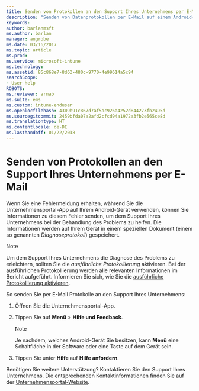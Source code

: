```yaml
---
title: Senden von Protokollen an den Support Ihres Unternehmens per E-Mail | Microsoft-Dokumentation
description: "Senden von Datenprotokollen per E-Mail auf einem Android-Gerät"
keywords: 
author: barlanmsft
ms.author: barlan
manager: angrobe
ms.date: 03/16/2017
ms.topic: article
ms.prod: 
ms.service: microsoft-intune
ms.technology: 
ms.assetid: 85c868e7-8d63-480c-9770-4e99614a5c94
searchScope:
- User help
ROBOTS: 
ms.reviewer: arnab
ms.suite: ems
ms.custom: intune-enduser
ms.openlocfilehash: 4309b91c867d7af5ac926a4252d844273fb2495d
ms.sourcegitcommit: 2459bfda07a2afd2cfcd94a1972a3fb2e565ce8d
ms.translationtype: HT
ms.contentlocale: de-DE
ms.lasthandoff: 01/22/2018
---
```

# <a name="send-logs-to-your-company-support-using-email"></a>Senden von Protokollen an den Support Ihres Unternehmens per E-Mail

Wenn Sie eine Fehlermeldung erhalten, während Sie die Unternehmensportal-App auf Ihrem Android-Gerät verwenden, können Sie Informationen zu diesem Fehler senden, um dem Support Ihres Unternehmens bei der Behandlung des Problems zu helfen. Die Informationen werden auf Ihrem Gerät in einem speziellen Dokument (einem so genannten _Diagnoseprotokoll_) gespeichert.

> [!Note]
> Um dem Support Ihres Unternehmens die Diagnose des Problems zu erleichtern, sollten Sie die _ausführliche Protokollierung_ aktivieren. Bei der ausführlichen Protokollierung werden alle relevanten Informationen im Bericht aufgeführt. Informieren Sie sich, wie Sie die [ausführliche Protokollierung aktivieren](use-verbose-logging-to-help-your-it-administrator-fix-device-issues-android.md).

So senden Sie per E-Mail Protokolle an den Support Ihres Unternehmens:

1.  Öffnen Sie die Unternehmensportal-App.

2.  Tippen Sie auf **Menü** >  **Hilfe und Feedback**.

    > [!NOTE]
    > Je nachdem, welches Android-Gerät Sie besitzen, kann **Menü** eine Schaltfläche in der Software oder eine Taste auf dem Gerät sein.

3.  Tippen Sie unter **Hilfe** auf **Hilfe anfordern**.

Benötigen Sie weitere Unterstützung? Kontaktieren Sie den Support Ihres Unternehmens. Die entsprechenden Kontaktinformationen finden Sie auf der [Unternehmensportal-Website](https://portal.manage.microsoft.com#HelpDeskDialog).
